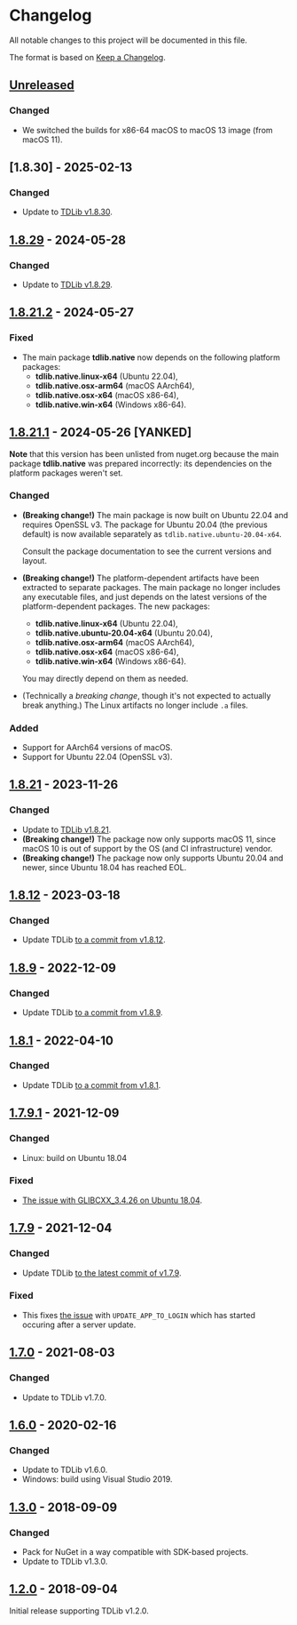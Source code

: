Changelog
=========

All notable changes to this project will be documented in this file.

The format is based on [Keep a Changelog](https://keepachangelog.com/en/1.0.0/).

## [Unreleased]
### Changed
- We switched the builds for x86-64 macOS to macOS 13 image (from macOS 11).

## [1.8.30] - 2025-02-13
### Changed
- Update to [TDLib v1.8.30](https://github.com/tdlib/td/tree/721300bcb4d0f2114505712f4dc6350af1ce1a09).

## [1.8.29] - 2024-05-28
### Changed
- Update to [TDLib v1.8.29](https://github.com/tdlib/td/tree/fd3154b28727df9e66423d64168fab1202d8c849).

## [1.8.21.2] - 2024-05-27
### Fixed
- The main package **tdlib.native** now depends on the following platform packages:
  - **tdlib.native.linux-x64** (Ubuntu 22.04),
  - **tdlib.native.osx-arm64** (macOS AArch64),
  - **tdlib.native.osx-x64** (macOS x86-64),
  - **tdlib.native.win-x64** (Windows x86-64).

## [1.8.21.1] - 2024-05-26 [YANKED]
**Note** that this version has been unlisted from nuget.org because the main package **tdlib.native** was prepared incorrectly: its dependencies on the platform packages weren't set.

### Changed
- **(Breaking change!)** The main package is now built on Ubuntu 22.04 and requires OpenSSL v3. The package for Ubuntu 20.04 (the previous default) is now available separately as `tdlib.native.ubuntu-20.04-x64`.

  Consult the package documentation to see the current versions and layout.
- **(Breaking change!)** The platform-dependent artifacts have been extracted to separate packages. The main package no longer includes any executable files, and just depends on the latest versions of the platform-dependent packages. The new packages:
  - **tdlib.native.linux-x64** (Ubuntu 22.04),
  - **tdlib.native.ubuntu-20.04-x64** (Ubuntu 20.04),
  - **tdlib.native.osx-arm64** (macOS AArch64),
  - **tdlib.native.osx-x64** (macOS x86-64),
  - **tdlib.native.win-x64** (Windows x86-64).

  You may directly depend on them as needed.
- (Technically a _breaking change_, though it's not expected to actually break anything.) The Linux artifacts no longer include `.a` files.

### Added
- Support for AArch64 versions of macOS.
- Support for Ubuntu 22.04 (OpenSSL v3).

## [1.8.21] - 2023-11-26
### Changed
- Update to [TDLib v1.8.21](https://github.com/tdlib/td/tree/07c1d53a6d3cb1fad58d2822e55eef6d57363581).
- **(Breaking change!)** The package now only supports macOS 11, since macOS 10 is out of support by the OS (and CI infrastructure) vendor.
- **(Breaking change!)** The package now only supports Ubuntu 20.04 and newer, since Ubuntu 18.04 has reached EOL.

## [1.8.12] - 2023-03-18
### Changed
- Update TDLib [to a commit from v1.8.12](https://github.com/tdlib/td/tree/70bee089d492437ce931aa78446d89af3da182fc).

## [1.8.9] - 2022-12-09
### Changed
- Update TDLib [to a commit from v1.8.9](https://github.com/tdlib/td/tree/29752073cf2fe586ecefe572d3821a8cf853fab5).

## [1.8.1] - 2022-04-10
### Changed
- Update TDLib [to a commit from v1.8.1](https://github.com/tdlib/td/tree/1e1ab5d1b0e4811e6d9e1584a82da08448d0cada).

## [1.7.9.1] - 2021-12-09
### Changed
- Linux: build on Ubuntu 18.04

### Fixed
- [The issue with GLIBCXX_3.4.26 on Ubuntu 18.04](https://github.com/ForNeVeR/tdlib.native/issues/51).

## [1.7.9] - 2021-12-04
### Changed
- Update TDLib [to the latest commit of v1.7.9](https://github.com/tdlib/td/tree/8d7bda00a535d1eda684c3c8802e85d69c89a14a).

### Fixed
- This fixes [the issue](https://github.com/tdlib/td/issues/1758) with `UPDATE_APP_TO_LOGIN` which has started occuring after a server update.

## [1.7.0] - 2021-08-03
### Changed
- Update to TDLib v1.7.0.

## [1.6.0] - 2020-02-16
### Changed
- Update to TDLib v1.6.0.
- Windows: build using Visual Studio 2019.

## [1.3.0] - 2018-09-09
### Changed
- Pack for NuGet in a way compatible with SDK-based projects.
- Update to TDLib v1.3.0.

## [1.2.0] - 2018-09-04

Initial release supporting TDLib v1.2.0.

[1.2.0]: https://github.com/ForNeVeR/tdlib.native/releases/tag/v1.2.0
[1.3.0]: https://github.com/ForNeVeR/tdlib.native/compare/v1.2.0...v1.3.0
[1.6.0]: https://github.com/ForNeVeR/tdlib.native/compare/v1.3.0...v1.6.0
[1.7.0]: https://github.com/ForNeVeR/tdlib.native/compare/v1.6.0...v1.7.0
[1.7.9]: https://github.com/ForNeVeR/tdlib.native/compare/v1.7.0...v1.7.9
[1.7.9.1]: https://github.com/ForNeVeR/tdlib.native/compare/v1.7.9...v1.7.9.1
[1.8.1]: https://github.com/ForNeVeR/tdlib.native/compare/v1.7.9.1...v1.8.1
[1.8.9]: https://github.com/ForNeVeR/tdlib.native/compare/v1.8.1...v1.8.9
[1.8.12]: https://github.com/ForNeVeR/tdlib.native/compare/v1.8.9...v1.8.12
[1.8.21]: https://github.com/ForNeVeR/tdlib.native/compare/v1.8.12...v1.8.21
[1.8.21.1]: https://github.com/ForNeVeR/tdlib.native/compare/v1.8.21...v1.8.21.1
[1.8.21.2]: https://github.com/ForNeVeR/tdlib.native/compare/v1.8.21.1...v1.8.21.2
[1.8.29]: https://github.com/ForNeVeR/tdlib.native/compare/v1.8.21.2...v1.8.29
[Unreleased]: https://github.com/ForNeVeR/tdlib.native/compare/v1.8.29...HEAD
